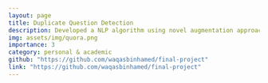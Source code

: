 ```yaml
---
layout: page
title: Duplicate Question Detection
description: Developed a NLP algorithm using novel augmentation approach, achieved higher score that State-of-the-Art models.
img: assets/img/quora.png
importance: 3
category: personal & academic
github: "https://github.com/waqasbinhamed/final-project"
link: "https://github.com/waqasbinhamed/final-project"
---
```

